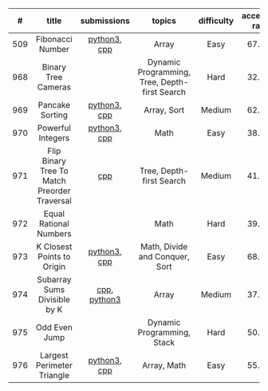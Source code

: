 | # | title | submissions | topics | difficulty | accepted rate | likes | dislikes |
| :------: | :------: | :------: | :------: | :------: | :------: | :------: | :------: |
| 509 | Fibonacci Number | [python3](leetcode.com), [cpp](leetcode.com) | Array | Easy | 67.1% | 42 | 80
| 968 | Binary Tree Cameras |  | Dynamic Programming, Tree, Depth-first Search | Hard | 32.6% | 124 | 6
| 969 | Pancake Sorting | [python3](leetcode.com), [cpp](leetcode.com) | Array, Sort | Medium | 62.5% | 57 | 61
| 970 | Powerful Integers | [python3](leetcode.com), [cpp](leetcode.com) | Math | Easy | 38.3% | 28 | 50
| 971 | Flip Binary Tree To Match Preorder Traversal | [cpp](leetcode.com) | Tree, Depth-first Search | Medium | 41.6% | 55 | 27
| 972 | Equal Rational Numbers |  | Math | Hard | 39.4% | 12 | 66
| 973 | K Closest Points to Origin | [python3](leetcode.com), [cpp](leetcode.com) | Math, Divide and Conquer, Sort | Easy | 68.5% | 52 | 11
| 974 | Subarray Sums Divisible by K | [cpp](leetcode.com), [python3](leetcode.com) | Array | Medium | 37.1% | 99 | 4
| 975 | Odd Even Jump |  | Dynamic Programming, Stack | Hard | 50.0% | 73 | 7
| 976 | Largest Perimeter Triangle | [python3](leetcode.com), [cpp](leetcode.com) | Array, Math | Easy | 55.9% | 50 | 6
